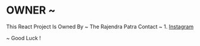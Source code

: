 #  OWNER ~

This React Project Is Owned By ~ The Rajendra Patra
Contact ~
    1. [Instagram](https://www.instagram.com/lovely_devilze/)


~ Good Luck !